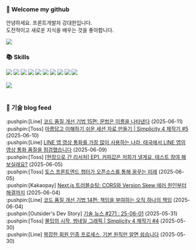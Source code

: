 ### 👋 Welcome my github

안녕하세요. 프론트개발자 강대한입니다.
<br>
도전적이고 새로운 지식을 배우는 것을 좋아합니다.

<!--
![header](https://capsule-render.vercel.app/api?type=Waving&color=auto&height=300&section=header&text=Welcome&fontAlignY=40&desc=KangDaeHan%20github%20&descSize=20&descAlignY=55&animation=fadeIn&fontSize=90)

**KangDaeHan/KangDaeHan** is a ✨ _special_ ✨ repository because its `README.md` (this file) appears on your GitHub profile.

Here are some ideas to get you started:

- 🔭 I’m currently working on ...
- 🌱 I’m currently learning ...
- 👯 I’m looking to collaborate on ...
- 🤔 I’m looking for help with ...
- 💬 Ask me about ...
- 📫 How to reach me: ...
- 😄 Pronouns: ...
- ⚡ Fun fact: ...
-->

<a href="https://twinfamily.github.io" target="_blank"><img src="https://img.shields.io/badge/Blog-121D33?style=flat-square&logo=blogger&logoColor=ffffff"/></a>

### :books: Skills
<a href="#" target="_blank"><img src="https://img.shields.io/badge/React-61DAFB?style=flat-square&logo=react&logoColor=ffffff"/></a>
<a href="#" target="_blank"><img src="https://img.shields.io/badge/Html5-E34F26?style=flat-square&logo=html5&logoColor=ffffff"/></a>
<a href="#" target="_blank"><img src="https://img.shields.io/badge/Javascript-F7DF1E?style=flat-square&logo=javascript&logoColor=ffffff"/></a>
<a href="#" target="_blank"><img src="https://img.shields.io/badge/Cssmodules-000000?style=flat-square&logo=cssmodules&logoColor=ffffff"/></a>
<a href="#" target="_blank"><img src="https://img.shields.io/badge/Node.js-339933?style=flat-square&logo=nodedotjs&logoColor=ffffff"/></a>
<a href="#" target="_blank"><img src="https://img.shields.io/badge/Typescript-3178C6?style=flat-square&logo=typescript&logoColor=ffffff"/></a>
<a href="#" target="_blank"><img src="https://img.shields.io/badge/Git-F05032?style=flat-square&logo=git&logoColor=ffffff"/></a>
<a href="#" target="_blank"><img src="https://img.shields.io/badge/Gitlab-FC6D26?style=flat-square&logo=gitlab&logoColor=ffffff"/></a>
<a href="#" target="_blank"><img src="https://img.shields.io/badge/Webpack-8DD6F9?style=flat-square&logo=webpack&logoColor=ffffff"/></a>
<a href="#" target="_blank"><img src="https://img.shields.io/badge/Vite-646CFF?style=flat-square&logo=vite&logoColor=ffffff"/></a>
<br><br>
<img src="https://github-readme-stats.vercel.app/api/top-langs/?username=KangDaeHan&layout=compact">
<br><br>
### :round_pushpin: 기술 blog feed
<!-- BLOG-POST-LIST:START --><div>:pushpin:[Line] <a target="_blank" href="https://techblog.lycorp.co.jp/ko/techniques-for-improving-code-quality-15">코드 품질 개선 기법 15편: 문법은 이름을 나타낸다</a> (2025-06-11)</div><div>:pushpin:[Toss] <a target="_blank" href="https://toss.tech/article/37325">아름답고 이해하기 쉬운 세션 자료 만들기 | Simplicity 4 제작기 #5</a> (2025-06-10)</div><div>:pushpin:[Line] <a target="_blank" href="https://techblog.lycorp.co.jp/ko/thailand-call-quality-report">LINE 앱 영상 통화를 가장 많이 사용하는 나라, 태국에서 LINE 앱의 영상 통화 품질을 점검했습니다</a> (2025-06-09)</div><div>:pushpin:[Toss] <a target="_blank" href="https://toss.tech/article/34897">[현장으로 간 리서처] EP1. 커피값은 저희가 낼게요, 테스트 참여 해보실래요?</a> (2025-06-05)</div><div>:pushpin:[Toss] <a target="_blank" href="https://toss.tech/article/toss-oss-committee">토스 프론트엔드 챕터가 오픈소스를 통해 꿈꾸는 미래</a> (2025-06-05)</div><div>:pushpin:[Kakaopay] <a target="_blank" href="https://tech.kakaopay.com/post/nextjs-troubleshooting-cors-version-skew/">Next.js 트러블슈팅: CORS와 Version Skew 에러 원인부터 해결까지</a> (2025-06-04)</div><div>:pushpin:[Line] <a target="_blank" href="https://techblog.lycorp.co.jp/ko/techniques-for-improving-code-quality-14">코드 품질 개선 기법 14편: 책임을 부여하는 오직 하나의 책임</a> (2025-06-04)</div><div>:pushpin:[Outsider's Dev Story] <a target="_blank" href="https://blog.outsider.ne.kr/1764">기술 뉴스 #271 : 25-06-01</a> (2025-05-31)</div><div>:pushpin:[Toss] <a target="_blank" href="https://toss.tech/article/36945">몰입의 시작, 썸네일 그래픽 | Simplicity 4 제작기 #4</a> (2025-05-30)</div><div>:pushpin:[Line] <a target="_blank" href="https://techblog.lycorp.co.jp/ko/introduction-to-membership-authentication-system-renewal-case-study">복잡한 회원 인증 프로세스, 기본 원칙만 알면 쉽습니다</a> (2025-05-30)</div><!-- BLOG-POST-LIST:END -->

<!-- ![Anurag's GitHub stats](https://github-readme-stats.vercel.app/api?username=KangDaeHan&show_icons=true&theme=radical) -->
